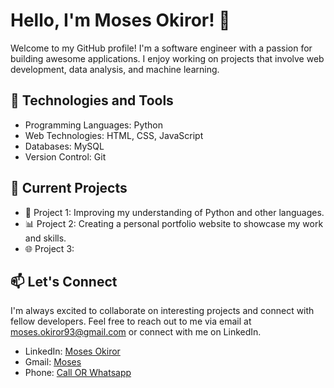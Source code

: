 # Hello, I'm Moses Okiror! 👋

Welcome to my GitHub profile! I'm a software engineer with a passion for building awesome applications. I enjoy working on projects that involve web development, data analysis, and machine learning. 

## 🧰 Technologies and Tools

- Programming Languages: Python
- Web Technologies: HTML, CSS, JavaScript
- Databases: MySQL
- Version Control: Git

## 🌱 Current Projects

- 🚀 Project 1: Improving my understanding of Python and other languages.
- 📊 Project 2: Creating a personal portfolio website to showcase my work and skills.
- 🌐 Project 3: 

## 📫 Let's Connect

I'm always excited to collaborate on interesting projects and connect with fellow developers. Feel free to reach out to me via email at moses.okiror93@gmail.com or connect with me on LinkedIn.

- LinkedIn: [Moses Okiror](https://www.linkedin.com/in/okiromosh)
- Gmail: [Moses](moses.okiror93@gamil.com)
- Phone: [Call OR Whatsapp](+256751420978)


